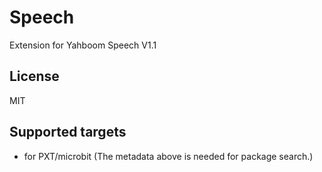 # Speech

Extension for Yahboom Speech V1.1

## License

MIT

## Supported targets

* for PXT/microbit
(The metadata above is needed for package search.)

